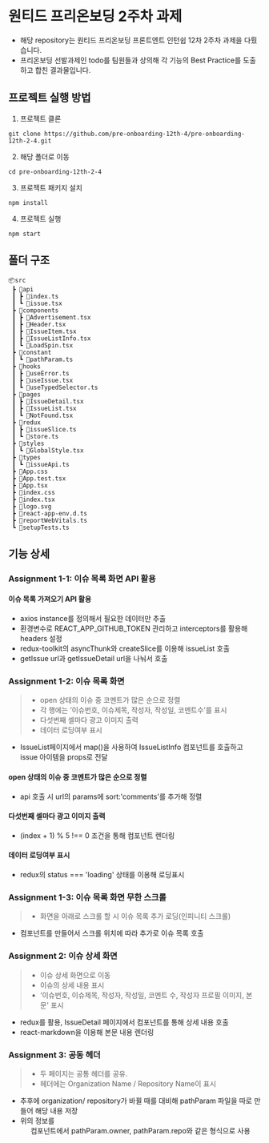 # 원티드 프리온보딩 2주차 과제

- 해당 repository는 원티드 프리온보딩 프론트엔트 인턴쉽 12차 2주차 과제을 다뤘습니다.
- 프리온보딩 선발과제인 todo를 팀원들과 상의해 각 기능의 Best Practice를 도출하고 합친 결과물입니다.


## 프로젝트 실행 방법

1. 프로젝트 클론

```
git clone https://github.com/pre-onboarding-12th-4/pre-onboarding-12th-2-4.git
```

2. 해당 폴더로 이동

```
cd pre-onboarding-12th-2-4
```

3. 프로젝트 패키지 설치

```
npm install
```

4. 프로젝트 실행

```
npm start
```


## 폴더 구조
```
📦src
 ┣ 📂api
 ┃ ┣ 📜index.ts
 ┃ ┗ 📜issue.tsx
 ┣ 📂components
 ┃ ┣ 📜Advertisement.tsx
 ┃ ┣ 📜Header.tsx
 ┃ ┣ 📜IssueItem.tsx
 ┃ ┣ 📜IssueListInfo.tsx
 ┃ ┗ 📜LoadSpin.tsx
 ┣ 📂constant
 ┃ ┗ 📜pathParam.ts
 ┣ 📂hooks
 ┃ ┣ 📜useError.ts
 ┃ ┣ 📜useIssue.tsx
 ┃ ┗ 📜useTypedSelector.ts
 ┣ 📂pages
 ┃ ┣ 📜IssueDetail.tsx
 ┃ ┣ 📜IssueList.tsx
 ┃ ┗ 📜NotFound.tsx
 ┣ 📂redux
 ┃ ┣ 📜issueSlice.ts
 ┃ ┗ 📜store.ts
 ┣ 📂styles
 ┃ ┗ 📜GlobalStyle.tsx
 ┣ 📂types
 ┃ ┗ 📜issueApi.ts
 ┣ 📜App.css
 ┣ 📜App.test.tsx
 ┣ 📜App.tsx
 ┣ 📜index.css
 ┣ 📜index.tsx
 ┣ 📜logo.svg
 ┣ 📜react-app-env.d.ts
 ┣ 📜reportWebVitals.ts
 ┗ 📜setupTests.ts
```

## 기능 상세


### Assignment 1-1: 이슈 목록 화면 API 활용

#### 이슈 목록 가져오기 API 활용

- axios instance를 정의해서 필요한 데이터만 추출
- 환경변수로 REACT_APP_GITHUB_TOKEN 관리하고 interceptors를 활용해 headers 설정
- redux-toolkit의 asyncThunk와 createSlice를 이용해 issueList 호출
- getIssue url과 getIssueDetail url을 나눠서 호출


### Assignment 1-2: 이슈 목록 화면 
>- open 상태의 이슈 중 코멘트가 많은 순으로 정렬
>- 각 행에는 ‘이슈번호, 이슈제목, 작성자, 작성일, 코멘트수’를 표시
>- 다섯번째 셀마다 광고 이미지 출력
>- 데이터 로딩여부 표시

- IssueList페이지에서 map()을 사용하여 IssueListInfo 컴포넌트를 호출하고 issue 아이템을 props로 전달
   
#### open 상태의 이슈 중 코멘트가 많은 순으로 정렬

- api 호출 시 url의 params에 sort:'comments'를 추가해 정렬

#### 다섯번째 셀마다 광고 이미지 출력

- (index + 1) % 5 !== 0 조건을 통해 <Ad /> 컴포넌트 렌더링

#### 데이터 로딩여부 표시

- redux의 status === 'loading' 상태를 이용해 로딩표시

### Assignment 1-3: 이슈 목록 화면 무한 스크롤
>- 화면을 아래로 스크롤 할 시 이슈 목록 추가 로딩(인피니티 스크롤)

- <LoadSpin /> 컴포넌트를 만들어서 스크롤 위치에 따라 추가로 이슈 목록 호출

### Assignment 2: 이슈 상세 화면
>- 이슈 상세 화면으로 이동
>- 이슈의 상세 내용 표시
>- ‘이슈번호, 이슈제목, 작성자, 작성일, 코멘트 수, 작성자 프로필 이미지, 본문' 표시

- redux를 활용, IssueDetail 페이지에서 <IssueItem /> 컴포넌트를 통해 상세 내용 호출
- react-markdown을 이용해 본문 내용 렌더링

### Assignment 3: 공동 헤더
>- 두 페이지는 공통 헤더를 공유.
>- 헤더에는 Organization Name / Repository Name이 표시

- 추후에 organization/ repository가 바뀔 때를 대비해 pathParam 파일을 따로 만들어 해당 내용 저장
- 위의 정보를 <Header /> 컴포넌트에서 pathParam.owner, pathParam.repo와 같은 형식으로 사용
